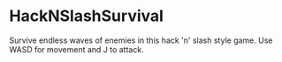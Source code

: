 # HackNSlashSurvival

Survive endless waves of enemies in this hack 'n' slash style game. Use WASD for movement and J to attack.
